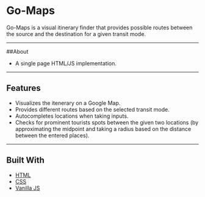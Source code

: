 # Go-Maps

Go-Maps is a visual itinerary finder that provides possible routes between the source and the destination for a given transit mode.

-----------------------------------------------------------

##About
* A single page HTML/JS implementation.

-----------------------------------------------------------

## Features 

* Visualizes the itenerary on a Google Map.
* Provides different routes based on the selected transit mode.
* Autocompletes locations when taking inputs.
* Checks for prominent tourists spots between the given two locations (by approximating the midpoint and taking a radius based on the distance between the entered places).

-------------------------------------------------------------


## Built With

* [HTML](https://www.w3.org/html/)
* [CSS](https://www.w3.org/Style/CSS/)
* [Vanilla JS](http://vanilla-js.com/)
